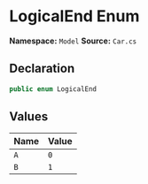# LogicalEnd Enum

**Namespace:** `Model`
**Source:** `Car.cs`

## Declaration

```csharp
public enum LogicalEnd
```

## Values

| Name | Value |
|------|-------|
| `A` | `0` |
| `B` | `1` |

